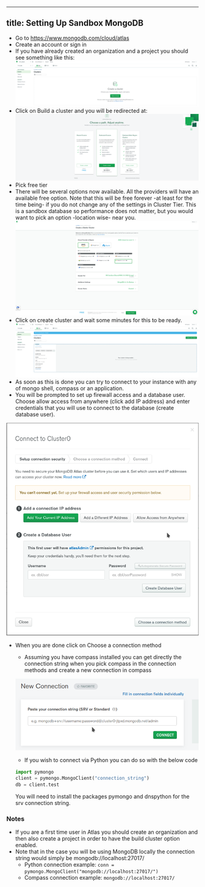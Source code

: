 
---
title: Setting Up Sandbox MongoDB
---
- Go to https://www.mongodb.com/cloud/atlas
- Create an account or sign in 
- If you have already created an organization and a project you should see something like this:
![cluster0](images/cluster0.png)
- Click on Build a cluster and you will be redirected at:
![cluster0](images/cluster1.png)
- Pick free tier
- There will be several options now available. All the providers will have an available free option. Note that this will be free forever -at least for the time being- if you do not change any of the settings in Cluster Tier. This is a sandbox database so performance does not matter, but you would want to pick an option -location wise- near you. 
![cluster1](images/cluster3.png)
- Click on create cluster and wait some minutes for this to be ready.
![cluster2](images/cluster4.png)
- As soon as this is done you can try to connect to your instance with any of mongo shell, compass or an application. 
- You will be prompted to set up firewall access and a database user. Choose allow access from anywhere (click add IP address) and enter credentials that you will use to connect to the database (create database user).

![cluster3](images/pastedimage0.png)
- When you are done click on Choose a connection method
  - Assuming you have compass installed you can get directly the connection string when you pick compass in the connection methods and create a new connection in compass
  
  ![cluster4](images/pastedimage1.png)
  - If you wish to connect via Python you can do so with the below code
  ```python
  import pymongo
  client = pymongo.MongoClient("connection_string")
  db = client.test
  ```
  You will need to install the packages pymongo and dnspython for the srv connection string.  


### Notes
- If you are a first time user in Atlas you should create an organization and then also create a project in order to have the build cluster option enabled.
- Note that in the case you will be using MongoDB locally the connection string would simply be mongodb://localhost:27017/
   - Python connection example:
  `conn = pymongo.MongoClient("mongodb://localhost:27017/")`
   - Compass connection example:
  `mongodb://localhost:27017/`
